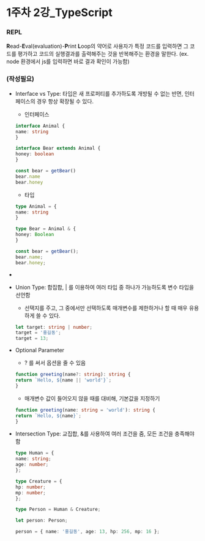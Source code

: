 # 1주차 2강\_TypeScript

### REPL

**R**ead-**E**val(evaluation)-**P**rint **L**oop의 약어로 사용자가 특정 코드를 입력하면 그 코드를 평가하고 코드의 실행결과를 출력해주는 것을 반복해주는 환경을 말한다. (ex. node 환경에서 js를 입력하면 바로 결과 확인이 가능함)

### (작성필요)&#x20;

*   Interface vs Type: 타입은 새 프로퍼티를 추가하도록 개방될 수 없는 반면, 인터페이스의 경우 항상 확장될 수 있다.

    * 인터페이스

    ```typescript
    interface Animal {
    name: string
    }

    interface Bear extends Animal {
    honey: boolean
    }

    const bear = getBear()
    bear.name
    bear.honey
    ```

    * 타입

    ```typescript
    type Animal = {
    name: string
    }

    type Bear = Animal & {
    honey: Boolean
    }

    const bear = getBear();
    bear.name;
    bear.honey;
    ```
*
*   Union Type: 합집합, | 를 이용하여 여러 타입 중 하나가 가능하도록 변수 타입을 선언함

    * 선택지를 주고, 그 중에서만 선택하도록 매개변수를 제한하거나 할 때 매우 유용하게 쓸 수 있다.

    ```typescript
    let target: string | number;
    target = '홍길동';
    target = 13;
    ```
*   Optional Parameter

    * ? 를 써서 옵션을 줄 수 있음

    ```typescript
    function greeting(name?: string): string {
    return `Hello, ${name || 'world'}`;
    }
    ```

    * 매개변수 값이 들어오지 않을 때를 대비해, 기본값을 지정하기

    ```typescript
    function greeting(name: string = 'world'): string {
    return `Hello, ${name}`;
    }
    ```
*   Intersection Type: 교집합, &를 사용하여 여러 조건을 줌, 모든 조건을 충족해야 함

    ```typescript
    type Human = {
    name: string;
    age: number;
    };

    type Creature = {
    hp: number;
    mp: number;
    };

    type Person = Human & Creature;

    let person: Person;

    person = { name: '홍길동', age: 13, hp: 256, mp: 16 };
    ```
